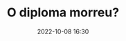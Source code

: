 ---
title: 'O diploma morreu?'
type: palestra
speakers:
  - Emmanuelle Richard
speakersPictures: []
picture: assets/images/schedule/emmanuelle-richard.jpg
linkedin: 
twitter: 
instagram: https://www.instagram.com/manu_richard/
date: '2022-10-08 16:30'
rooms:
  - 6
---